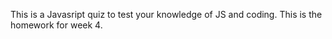 This is a Javasript quiz to test your knowledge of JS and coding.
This is the homework for week 4.

